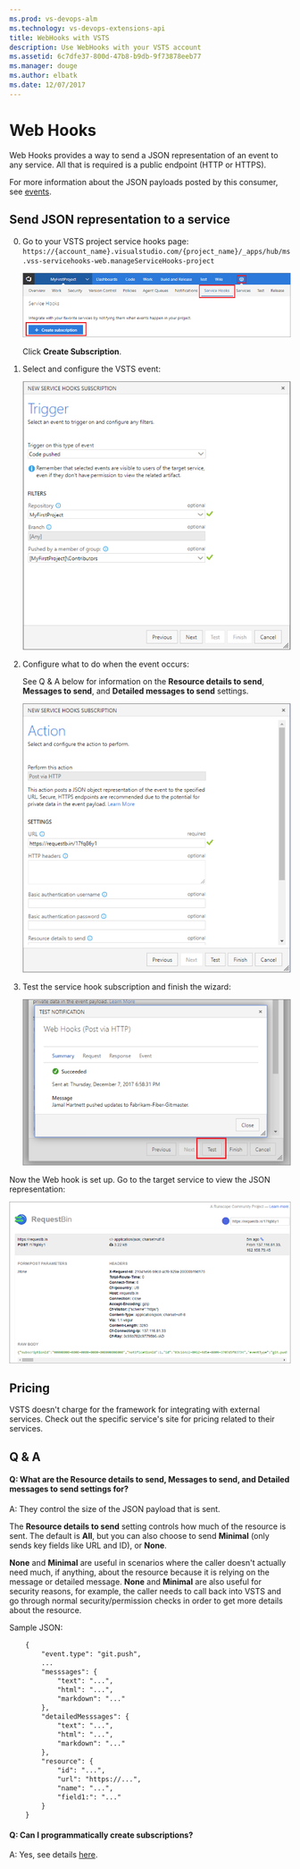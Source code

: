 ```yaml
---
ms.prod: vs-devops-alm
ms.technology: vs-devops-extensions-api
title: WebHooks with VSTS
description: Use WebHooks with your VSTS account
ms.assetid: 6c7dfe37-800d-47b8-b9db-9f73878eeb77
ms.manager: douge
ms.author: elbatk
ms.date: 12/07/2017
---
```


# Web Hooks

Web Hooks provides a way to send a JSON representation of an event to any service. All that is required is a public endpoint (HTTP or HTTPS).

For more information about the JSON payloads posted by this consumer, see [events](../events.md).

## Send JSON representation to a service

0. Go to your VSTS project service hooks page: `https://{account_name}.visualstudio.com/{project_name}/_apps/hub/ms.vss-servicehooks-web.manageServiceHooks-project`

	![Team project administration page](./_img/webhooks/add-service-hook.png)

	Click **Create Subscription**.

0.  Select and configure the VSTS event:

	![Configure the event dialog box](./_img/webhooks/configure-event.png)

0. Configure what to do when the event occurs:

	See Q & A below for information on the **Resource details to send**, **Messages to send**, and **Detailed messages to send** settings.

	![Configure the action dialog box](./_img/webhooks/configure-action.png)

0. Test the service hook subscription and finish the wizard:

	![Test it](./_img/webhooks/test.png)

Now the Web hook is set up. Go to the target service to view the JSON representation:

![View the JSON representation](./_img/webhooks/request-bin.png)


## Pricing
VSTS doesn't charge for the framework for integrating with external services. Check out the specific service's site
for pricing related to their services. 

## Q & A

<!-- BEGINSECTION class="m-qanda" -->

#### Q: What are the Resource details to send, Messages to send, and Detailed messages to send settings for?

A: They control the size of the JSON payload that is sent.

The **Resource details to send** setting controls how much of the resource is sent.
The default is **All**, but you can also choose to send **Minimal** (only sends key fields like URL and ID), or **None**.

**None** and **Minimal** are useful in scenarios where the caller doesn't actually need much,
if anything, about the resource because it is relying on the message or detailed message.
**None** and **Minimal** are also useful for security reasons, for example,
the caller needs to call back into VSTS and go through normal security/permission checks 
in order to get more details about the resource.

Sample JSON:

```
	{
	    "event.type": "git.push",
	    ...
	    "messsages": {
	        "text": "...",
	        "html": "...",
	        "markdown": "..."
	    },
	    "detailedMesssages": {
	        "text": "...",
	        "html": "...",
	        "markdown": "..."
	    },
	    "resource": {
	        "id": "...",
	        "url": "https://...",
	        "name": "...",
	        "field1:": "..."
	    }
	}	
```

#### Q: Can I programmatically create subscriptions?

A: Yes, see details [here](../create-subscription.md).

<!-- ENDSECTION -->